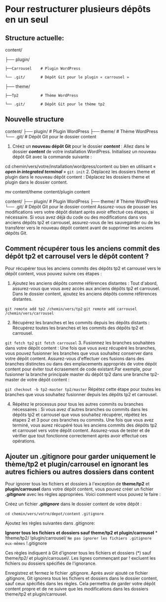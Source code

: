 # Pour restructurer plusieurs dépôts en un seul

## Structure actuelle:
content/

├── plugin/

    ├──Carrousel    # Plugin WordPress

    └── .git/       # Dépôt Git pour le plugin « carrousel »    

├── theme/          

    ├──Tp2          # Thème WordPress
    
    └── .git/       # Dépôt Git pour le thème tp2
    
    
## Nouvelle structure

content/
├── plugin/         # Plugin WordPress
├── theme/          # Thème WordPress
└── .git/           # Dépôt Git pour le dossier content


1. Créez un **nouveau dépôt Git** pour le dossier ***content*** :
Allez dans le dossier ***content*** de votre installation WordPress.
Initialisez un nouveau dépôt Git avec la commande suivante :

cd chemin/vers/votre/installation/wordpress/content
ou bien en utilisant « ***open in integrated terminal*** »
`git init`
2. Déplacez les dossiers theme et plugin dans le nouveau dépôt content :
Déplacez les dossiers theme et plugin dans le dossier content.

mv content/theme content/plugin content

content/
├── plugin/         # Plugin WordPress
├── theme/          # Thème WordPress
└── .git/           # Dépôt Git pour le dossier content
Assurez-vous de pousser les modifications vers votre dépôt distant après avoir effectué ces étapes, si nécessaire. Si vous avez déjà du code ou des modifications dans vos anciens dépôts tp2 et carrousel, assurez-vous de les sauvegarder ou de les transférer vers le nouveau dépôt content avant de supprimer les anciens dépôts Git.

## Comment récupérer tous les anciens commit des dépôt tp2 et carrousel vers le dépôt content ?

Pour récupérer tous les anciens commits des dépôts tp2 et carrousel vers le dépôt content, vous pouvez suivre ces étapes :

1. Ajoutez les anciens dépôts comme références distantes :
Tout d'abord, assurez-vous que vous avez accès aux anciens dépôts tp2 et carrousel.
Dans le dossier content, ajoutez les anciens dépôts comme références distantes.

`git remote add tp2 /chemin/vers/tp2`
`git remote add carrousel /chemin/vers/carrousel`

2. Récupérez les branches et les commits depuis les dépôts distants :
Récupérez toutes les branches et les commits des dépôts tp2 et carrousel.

`git fetch tp2`
`git fetch carrousel`
3. Fusionnez les branches souhaitées dans votre dépôt content :
Une fois que vous avez récupéré les branches, vous pouvez fusionner les branches que vous souhaitez conserver dans votre dépôt content. Assurez-vous d'effectuer ces fusions dans des branches distinctes ou dans des emplacements appropriés de votre dépôt content pour éviter tout écrasement de code existant.Par exemple, pour fusionner la branche principale master du dépôt tp2 dans une branche tp2-master de votre dépôt content :

`git checkout -b tp2-master tp2/master`
Répétez cette étape pour toutes les branches que vous souhaitez fusionner depuis les dépôts tp2 et carrousel.

4. Répétez le processus pour tous les autres commits ou branches nécessaires :
Si vous avez d'autres branches ou commits dans les dépôts tp2 et carrousel que vous souhaitez récupérer, répétez les étapes 2 et 3 pour ces branches ou commits.
Une fois que vous avez terminé, vous aurez récupéré tous les anciens commits des dépôts tp2 et carrousel vers votre dépôt content. Assurez-vous de tester et de vérifier que tout fonctionne correctement après avoir effectué ces opérations.


## Ajouter un .gitignore pour garder uniquement  le thème/tp2 et plugin/carrousel en ignorant les autres fichiers ou autres dossiers dans  content

Pour ignorer tous les fichiers et dossiers à l'exception de **theme/tp2** et **plugin/carrousel** dans votre dépôt content, vous pouvez créer un fichier ***.gitignore*** avec les règles appropriées. Voici comment vous pouvez le faire :

Créez un fichier ***.gitignore*** dans le dossier content de votre dépôt :

`cd chemin/vers/votre/depot/content`
`.gitignore`

Ajoutez les règles suivantes  dans .gitignore:

**Ignorer tous les fichiers et dossiers sauf theme/tp2 et plugin/carrousel**
*
!theme/tp2/
!plugin/carrousel/
`Ne pas ignorer les fichiers .gitignore eux-mêmes`
!.gitignore

Ces règles indiquent à Git d'ignorer tous les fichiers et dossiers (*) sauf theme/tp2/ et plugin/carrousel/. Les lignes commençant par ! excluent les fichiers ou dossiers spécifiés de l'ignorance.

Enregistrez et fermez le fichier .gitignore.
Après avoir ajouté ce fichier .gitignore, Git ignorera tous les fichiers et dossiers dans le dossier content, sauf ceux spécifiés dans les règles. Cela permettra de garder votre dépôt content propre et de ne suivre que les modifications dans les dossiers theme/tp2 et plugin/carrousel.